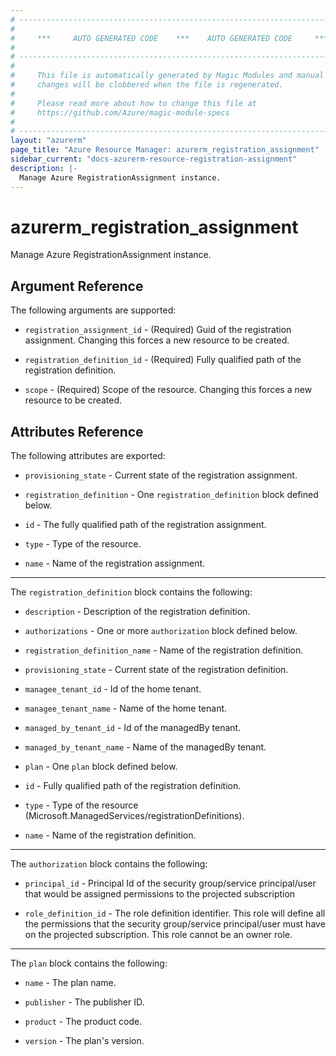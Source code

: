 ```yaml
---
# ----------------------------------------------------------------------------
#
#     ***     AUTO GENERATED CODE    ***    AUTO GENERATED CODE     ***
#
# ----------------------------------------------------------------------------
#
#     This file is automatically generated by Magic Modules and manual
#     changes will be clobbered when the file is regenerated.
#
#     Please read more about how to change this file at
#     https://github.com/Azure/magic-module-specs
#
# ----------------------------------------------------------------------------
layout: "azurerm"
page_title: "Azure Resource Manager: azurerm_registration_assignment"
sidebar_current: "docs-azurerm-resource-registration-assignment"
description: |-
  Manage Azure RegistrationAssignment instance.
---
```


# azurerm_registration_assignment

Manage Azure RegistrationAssignment instance.


## Argument Reference

The following arguments are supported:

* `registration_assignment_id` - (Required) Guid of the registration assignment. Changing this forces a new resource to be created.

* `registration_definition_id` - (Required) Fully qualified path of the registration definition.

* `scope` - (Required) Scope of the resource. Changing this forces a new resource to be created.

## Attributes Reference

The following attributes are exported:

* `provisioning_state` - Current state of the registration assignment.

* `registration_definition` - One `registration_definition` block defined below.

* `id` - The fully qualified path of the registration assignment.

* `type` - Type of the resource.

* `name` - Name of the registration assignment.


---

The `registration_definition` block contains the following:

* `description` - Description of the registration definition.

* `authorizations` - One or more `authorization` block defined below.

* `registration_definition_name` - Name of the registration definition.

* `provisioning_state` - Current state of the registration definition.

* `managee_tenant_id` - Id of the home tenant.

* `managee_tenant_name` - Name of the home tenant.

* `managed_by_tenant_id` - Id of the managedBy tenant.

* `managed_by_tenant_name` - Name of the managedBy tenant.

* `plan` - One `plan` block defined below.

* `id` - Fully qualified path of the registration definition.

* `type` - Type of the resource (Microsoft.ManagedServices/registrationDefinitions).

* `name` - Name of the registration definition.


---

The `authorization` block contains the following:

* `principal_id` - Principal Id of the security group/service principal/user that would be assigned permissions to the projected subscription

* `role_definition_id` - The role definition identifier. This role will define all the permissions that the security group/service principal/user must have on the projected subscription. This role cannot be an owner role.

---

The `plan` block contains the following:

* `name` - The plan name.

* `publisher` - The publisher ID.

* `product` - The product code.

* `version` - The plan's version.
